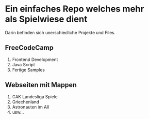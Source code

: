 Ein einfaches Repo welches mehr als Spielwiese dient
====================================================

Darin befinden sich unerschiedliche Projekte und Files.

FreeCodeCamp
------------

 1. Frontend Development
 2. Java Script
 3. Fertige Samples

Webseiten mit Mappen
-----------------

 1. GAK Landesliga Spiele
 2. Griechenland
 3. Astronauten im All
 4. usw...